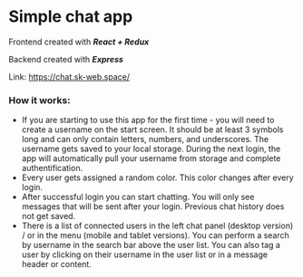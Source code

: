 
# Simple chat app 
Frontend created with ***React + Redux***

Backend created with ***Express***

Link: https://chat.sk-web.space/



### How it works:
- If you are starting to use this app for the first time - you will need to create a username on the start screen. It should be at least 3 symbols long and can only contain letters, numbers, and underscores. The username gets saved to your local storage. During the next login, the app will automatically pull your username from storage and complete authentification.
- Every user gets assigned a random color. This color changes after every login.
- After successful login you can start chatting. You will only see messages that will be sent after your login. Previous chat history does not get saved.
-  There is a list of connected users in the left chat panel (desktop version) / or in the menu (mobile and tablet versions). You can perform a search by username in the search bar above the user list. You can also tag a user by clicking on their username in the user list or in a message header or content.
